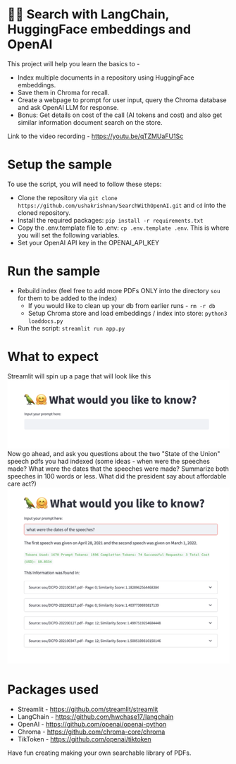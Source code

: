 # 🦜🤗  Search with LangChain, HuggingFace embeddings and OpenAI

This project will help you learn the basics to -
- Index multiple documents in a repository using HuggingFace embeddings. 
- Save them in Chroma for recall. 
- Create a webpage to prompt for user input, query the Chroma database and ask OpenAI LLM for response. 
- Bonus: Get details on cost of the call (AI tokens and cost) and also get similar information document search on the store.

Link to the video recording - https://youtu.be/qTZMUaFU1Sc

# Setup the sample
To use the script, you will need to follow these steps:
- Clone the repository via `git clone https://github.com/ushakrishnan/SearchWithOpenAI.git` and `cd` into the cloned repository.
- Install the required packages: `pip install -r requirements.txt`
- Copy the .env.template file to .env: `cp .env.template .env`. This is where you will set the following variables.
- Set your OpenAI API key in the OPENAI_API_KEY
   
# Run the sample
- Rebuild index (feel free to add more PDFs ONLY into the directory `sou` for them to be added to the index)
  - If you would like to clean up your db from earlier runs - `rm -r db`
  - Setup Chroma store and load embeddings / index into store: `python3 loaddocs.py`
- Run the script: `streamlit run app.py`

# What to expect
Streamlit will spin up a page that will look like this
<img src=/assets/start.png>
Now go ahead, and ask you questions about the two "State of the Union" speech pdfs you had indexed (some ideas - when were the speeches made? What were the dates that the speeches were made? Summarize both speeches in 100 words or less. What did the president say about affordable care act?)
<img src=/assets/page.png height=400>

# Packages used
- Streamlit - https://github.com/streamlit/streamlit
- LangChain - https://github.com/hwchase17/langchain
- OpenAI - https://github.com/openai/openai-python
- Chroma - https://github.com/chroma-core/chroma
- TikToken - https://github.com/openai/tiktoken

Have fun creating making your own searchable library of PDFs.
